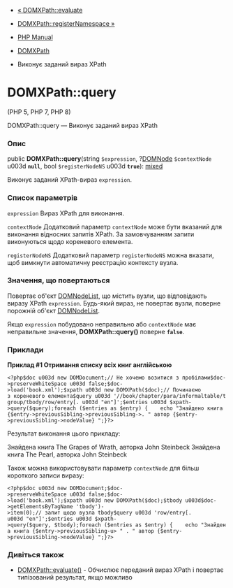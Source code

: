 - [« DOMXPath::evaluate](domxpath.evaluate.md)
- [DOMXPath::registerNamespace »](domxpath.registernamespace.md)

- [PHP Manual](index.md)
- [DOMXPath](class.domxpath.md)
- Виконує заданий вираз XPath

# DOMXPath::query

(PHP 5, PHP 7, PHP 8)

DOMXPath::query — Виконує заданий вираз XPath

### Опис

public **DOMXPath::query**(string `$expression`,
?[DOMNode](class.domnode.md) `$contextNode` u003d **`null`**, bool
`$registerNodeNS` u003d **`true`**):
[mixed](language.types.declarations.md#language.types.declarations.mixed)

Виконує заданий XPath-вираз `expression`.

### Список параметрів

`expression`
Вираз XPath для виконання.

`contextNode`
Додатковий параметр `contextNode` може бути вказаний для виконання
відносних запитів XPath. За замовчуванням запити виконуються
щодо кореневого елемента.

`registerNodeNS`
Додатковий параметр `registerNodeNS` можна вказати, щоб вимкнути
автоматичну реєстрацію контексту вузла.

### Значення, що повертаються

Повертає об'єкт [DOMNodeList](class.domnodelist.md), що містить
вузли, що відповідають виразу XPath `expression`. Будь-який вираз, не
повертає вузли, поверне порожній об'єкт
[DOMNodeList](class.domnodelist.md).

Якщо `expression` побудовано неправильно або `contextNode` має неправильне
значення, **DOMXPath::query()** поверне **`false`**.

### Приклади

**Приклад #1 Отримання списку всіх книг англійською**

` <?php$doc u003d new DOMDocument;// Не хочемо возитися з пробілами$doc->preserveWhiteSpace u003d false;$doc->load('book.xml');$xpath u003d new DOMXPath($doc);// Починаємо з кореневого елемента$query u003d '//book/chapter/para/informaltable/tgroup/tbody/row/entry[. u003d "en"]';$entries u003d $xpath->query($query);foreach ($entries as $entry) {    echo "Знайдено книга {$entry->previousSibling->previousSibling->. " автор {$entry->previousSibling->nodeValue}
";}?> `

Результат виконання цього прикладу:

Знайдена книга The Grapes of Wrath, авторка John Steinbeck
Знайдена книга The Pearl, авторка John Steinbeck

Також можна використовувати параметр `contextNode` для більш короткого
записи виразу:

` <?php$doc u003d new DOMDocument;$doc->preserveWhiteSpace u003d false;$doc->load('book.xml');$xpath u003d new DOMXPath($doc);$tbody u003d$doc->getElementsByTagName 'tbody')->item(0);// запит щодо вузла tbody$query u003d 'row/entry[. u003d "en"]';$entries u003d $xpath->query($query, $tbody);foreach ($entries as $entry) {    echo "Знайдена книга {$entry->previousSibling-u> " . " автор {$entry->previousSibling->nodeValue}
";}?> `

### Дивіться також

- [DOMXPath::evaluate()](domxpath.evaluate.md) - Обчислює
переданий вираз XPath і повертає типізований результат,
якщо можливо

